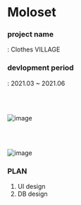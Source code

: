 # Moloset

### project name
: Clothes VILLAGE

### devlopment period
: 2021.03 ~ 2021.06

<br><br>

![image](https://user-images.githubusercontent.com/56482682/113853544-bc21e480-97d8-11eb-849a-36cd1170e2a5.png)

<br><br>

![image](https://user-images.githubusercontent.com/56482682/113853716-f2f7fa80-97d8-11eb-9ff3-92f279d1fc82.png)

### PLAN

1. UI design
2. DB design
